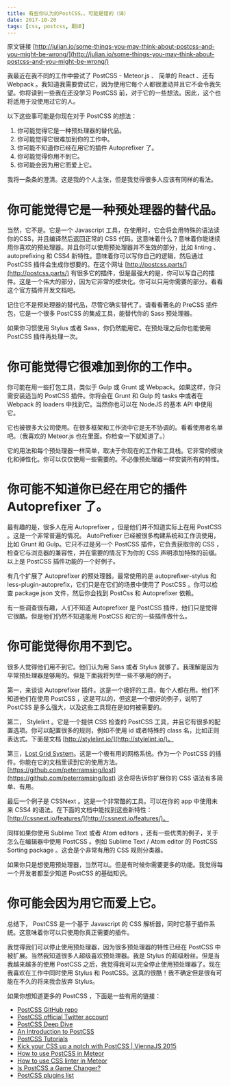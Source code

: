 ```yaml
---
title: 有些你认为的PostCSS。。可能是错的（译）
date: 2017-10-20
tags: [css, postcss, 翻译]
---
```


原文链接  [http://julian.io/some-things-you-may-think-about-postcss-and-you-might-be-wrong/](http://julian.io/some-things-you-may-think-about-postcss-and-you-might-be-wrong/)

我最近在我不同的工作中尝试了 PostCSS - Meteor.js 、 简单的 React 、还有 Webpack 。我知道我需要尝试它，因为使用它每个人都很激动并且它不会令我失望。你将读到一些我在还没学习 PostCSS 前，对于它的一些想法。因此，这个也将适用于没使用过它的人。

<!--more-->

以下这些事可能是你现在对于 PostCSS 的想法：

1. 你可能觉得它是一种预处理器的替代品。
2. 你可能觉得它很难加到你的工作中。
3. 你可能不知道你已经在用它的插件 Autoprefixer 了。
4. 你可能觉得你用不到它。
5. 你可能会因为用它而爱上它。

我将一条条的澄清。这是我的个人主张，但是我觉得很多人应该有同样的看法。

# 你可能觉得它是一种预处理器的替代品。

当然，它不是。它是一个 Javascript 工具，在使用时，它会将会用特殊的语法读你的CSS，并且编译然后返回正常的 CSS 代码。这意味着什么？意味着你能继续用你喜欢的预处理器。并且你可以使用预处理器并不生效的部分，比如 linting 、 autoprefixing 和 CSS4 新特性。意味着你可以写你自己的逻辑，然后通过 PostCSS 插件会生成你想要的。在这个网址 [http://postcss.parts/](http://postcss.parts/) 有很多它的插件，但是最强大的是，你可以写自己的插件。这是一个伟大的部分，因为它非常的模块化。你可以只用你需要的部分。看看这个官方插件开发文档吧。

记住它不是预处理器的替代品，尽管它确实替代了。请看看著名的 PreCSS 插件包，它是一个很多 PostCSS 的集成工具，能替代你的 Sass 预处理器。

如果你习惯使用 Stylus 或者 Sass，你仍然能用它。在预处理之后你也能使用 PostCSS 插件再处理一次。

# 你可能觉得它很难加到你的工作中。

你可能在用一些打包工具，类似于 Gulp 或 Grunt 或 Webpack。如果这样，你只需安装适当的 PostCSS 插件。你将会在 Grunt 和 Gulp 的 tasks 中或者在 Webpack 的 loaders 中找到它。当然你也可以在 NodeJS 的基本 API 中使用它。

它也被很多大公司使用。在很多框架和工作流中它是无不协调的。看看使用者名单吧。（我喜欢的 Meteor.js 也在里面。你检查一下就知道了。）


它的用法和每个预处理器一样简单，取决于你现在的工作和工具栈。它非常的模块化和弹性化。你可以仅仅使用一些需要的。不必像预处理器一样安装所有的特性。

# 你可能不知道你已经在用它的插件 Autoprefixer 了。

最有趣的是，很多人在用 Autoprefixer ，但是他们并不知道实际上在用 PostCSS 。这是一个非常普遍的情况。 AutoPrefixer 已经被很多构建系统和工作流使用，比如 Grunt 和 Gulp。它只不过是另一个 PostCSS 插件，它负责获取你的 CSS ，检查它与浏览器的兼容性，并在需要的情况下为你的 CSS 声明添加特殊的前缀。以上是 PostCSS 插件功能的一个好例子。

有几个扩展了 Autoprefixer 的预处理器。最常使用的是 autoprefixer-stylus 和 less-plugin-autoprefix，它们只是在它们的场景中使用了 PostCSS 。你可以检查 package.json 文件，然后你会找到 PostCss 和 Autoprefixer 依赖。

有一些调查很有趣，人们不知道 Autoprefixer 是 PostCSS 插件，他们只是觉得它很酷。但是他们仍然不知道能用 PostCSS 和它的一些插件做什么。


# 你可能觉得你用不到它。

很多人觉得他们用不到它。他们认为用 Sass 或者 Stylus 就够了。我理解是因为平常预处理器是够用的。但是下面我将列举一些不够用的例子。

第一，来谈谈 Autoprefixer 插件。这是一个极好的工具，每个人都在用。他们不知道他们在使用 PostCSS ，这是可以的，但这是一个很好的例子，说明了 PostCSS 是多么强大，以及这些工具现在是如何被需要的。

第二， Stylelint 。它是一个提供 CSS 检查的 PostCSS 工具，并且它有很多的配置选项。你可以配置很多的规则，例如不使用 id 或者特殊的 class 名，比如正则表达式。下面是文档 [http://stylelint.io/](http://stylelint.io/)。

第三，[Lost Grid System](https://github.com/peterramsing/lost)。这是一个极有用的网格系统。作为一个 PostCSS 的插件。你能在它的文档里读到它的使用方法。[https://github.com/peterramsing/lost](https://github.com/peterramsing/lost) 这会将告诉你扩展你的 CSS 语法有多简单、有用。

最后一个例子是 CSSNext 。这是一个非常酷的工具。可以在你的 app 中使用未来 CSS4 的语法。在下面的文档中能找到这些新特性：[http://cssnext.io/features/](http://cssnext.io/features/)。

同样如果你使用 Sublime Text 或者 Atom editors ，还有一些优秀的例子，关于怎么在编辑器中使用 PostCSS 。例如 Sublime Text / Atom editor 的 PostCSS Sorting package 。这会是个非常有用的 CSS 规则分类器。

如果你只是想使用预处理器，当然可以。但是有时候你需要更多的功能。我觉得每一个开发者都至少知道 PostCSS 的基础知识。

# 你可能会因为用它而爱上它。

总结下， PostCSS 是一个基于 Javascript 的 CSS 解析器，同时它基于插件系统。这意味着你可以只使用你真正需要的插件。

我觉得我们可以停止使用预处理器，因为很多预处理器的特性已经在 PostCSS 中被扩展。当然我知道很多人超级喜欢预处理器。我是 Stylus 的超级粉丝。但是当我越来越多的使用 PostCSS 之后，我觉得我可以完全停止使用预处理器了。现在我喜欢在工作中同时使用 Stylus 和 PostCSS。这真的很酷！我不确定但是很有可能在不久的将来我会放弃 Stylus。

如果你想知道更多的 PostCSS ，下面是一些有用的链接：

* [PostCSS GitHub repo](https://github.com/postcss/postcss)
* [PostCSS official Twitter account](https://twitter.com/PostCSS)
* [PostCSS Deep Dive](http://webdesign.tutsplus.com/series/postcss-deep-dive--cms-889)
* [An Introduction to PostCSS](http://www.smashingmagazine.com/2015/12/introduction-to-postcss/)
* [PostCSS Tutorials](http://leveluptuts.com/tutorials/postcss-tutorials)
* [Kick your CSS up a notch with PostCSS | ViennaJS 2015](https://youtu.be/-_gIKdHYP3E)
* [How to use PostCSS in Meteor](http://julian.io/how-to-use-postcss-in-meteor/)
* [How to use CSS linter in Meteor](https://medium.com/@juliancwirko/how-to-use-css-linter-in-meteor-c60b2f24f969)
* [Is PostCSS a Game Changer?](http://articles.dappergentlemen.com/2015/07/24/postcss/)
* [PostCSS plugins list](http://postcss.parts/)
